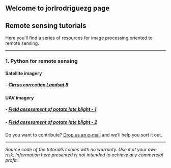 ## Welcome to jorlrodriguezg page

## Remote sensing tutorials 

Here you'll find a series of resources for image processing oriented to remote sensing. 

___

### 1. Python for remote sensing

#### Satellite imagery

##### - [Cirrus correction Landsat 8](Cirrus_Correction_All_Bands_L8.md)

#### UAV imagery

##### - [Field assessment of potato late blight - 1](Mapping_potato_late_blight_from_UAV-based_multispectral_imagery.md)
##### - [Field assessment of potato late blight - 2](Multispectral_imagery_classification_using_pre-trained_models.md)

Do you want to contribute? [Drop us an e-mail](mailto:jorodriguezga@unal.edu.co.com) and we’ll help you sort it out.

___

*Source code of the tutorials comes with no warranty. Use it at your own risk.*
*Information here presented is not intended to achieve any commercial profit.*


